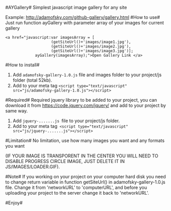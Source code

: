#AYGallery#
Simplest javascript image gallery for any site

Example: http://adamofsky.com/github-gallery/gallery.html
#How to use#
Just run function ayGallery with parameter array of your images for current gallery
```
<a href="javascript:var imagesArray = [
					(getSiteUrl()+'images/image1.jpg'),
					(getSiteUrl()+'images/image2.jpg'),
					(getSiteUrl()+'images/image3.jpg')];
			 ayGallery(imagesArray);">Open Gallery Link </a>
```
#How to install#
1. Add ```adamofsky-gallery-1.0.js``` file and images folder to your project/js folder (total 52kb).
2. Add to your meta tag ```<script type="text/javascript" src="js/adamofsky-gallery-1.0.js"></script>```

#Required#
Required jquery library to be added to your project, you can download it from https://code.jquery.com/jquery/ and add to your project by same way.

1. Add ```jquery-.......js ```file to your project/js folder.
2. Add to your meta tag``` <script type="text/javascript" src="js/jquery-.......js"></script>```

#Limitation#
No limitation, use how many images you want and any formats you want

(IF YOUR IMAGE IS TRANSPORENT IN THE CENTER YOU WILL NEED TO DISABLE PROGRESS CIRCLE IMAGE, JUST DELETE IT IN JS/IMAGES/LOADER.GIF).

#Note#
If you working on your project on your computer hard disk you need to change return variable in function getSiteUrl() in adamofsky-gallery-1.0.js file.
Change it from 'networkURL' to 'computerURL', and before you uploading your project to the server change it back to 'networkURL'.

#Enjoy#
